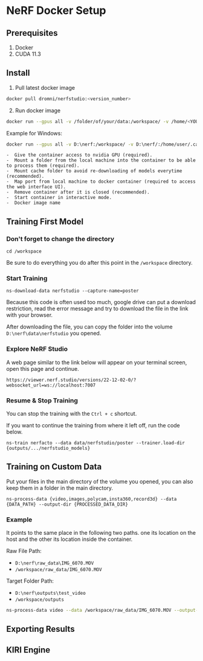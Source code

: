 # NeRF Docker Setup

## Prerequisites

1. Docker
2. CUDA 11.3

## Install

1. Pull latest docker image

```bash
docker pull dromni/nerfstudio:<version_number>
```

2. Run docker image

```bash
docker run --gpus all -v /folder/of/your/data:/workspace/ -v /home/<YOUR_USER>/cache/:/home/user/.cache/ -p 7007:7007 --rm -it dromni/nerfstudio:0.1.13
```

Example for Windows:

```bash
docker run --gpus all -v D:\nerf:/workspace/ -v D:\nerf/:/home/user/.cache/ -p 7007:7007 --rm -it dromni/nerfstudio:0.1.13
```

```
-  Give the container access to nvidia GPU (required).
-  Mount a folder from the local machine into the container to be able to process them (required).
-  Mount cache folder to avoid re-downloading of models everytime (recommended).
-  Map port from local machine to docker container (required to access the web interface UI).
-  Remove container after it is closed (recommended).
-  Start container in interactive mode.
-  Docker image name
```

## Training First Model

### Don't forget to change the directory

```
cd /workspace
```

Be sure to do everything you do after this point in the `/workspace` directory.

### Start Training

```
ns-download-data nerfstudio --capture-name=poster
```

Because this code is often used too much, google drive can put a download restriction, read the error message and try to download the file in the link with your browser.

After downloading the file, you can copy the folder into the volume `D:\nerf\data\nerfstudio` you opened.

### Explore NeRF Studio

A web page similar to the link below will appear on your terminal screen, open this page and continue.

```
https://viewer.nerf.studio/versions/22-12-02-0/?websocket_url=ws://localhost:7007 
```

### Resume & Stop Training

You can stop the training with the `Ctrl + c` shortcut.

If you want to continue the training from where it left off, run the code below.

```
ns-train nerfacto --data data/nerfstudio/poster --trainer.load-dir {outputs/.../nerfstudio_models}
```

## Training on Custom Data

Put your files in the main directory of the volume you opened, you can also keep them in a folder in the main directory.

```
ns-process-data {video,images,polycam,insta360,record3d} --data {DATA_PATH} --output-dir {PROCESSED_DATA_DIR}
```

### Example

It points to the same place in the following two paths. one its location on the host and the other its location inside the container.

Raw File Path:

- `D:\nerf\raw_data\IMG_6070.MOV`
- `/workspace/raw_data/IMG_6070.MOV`

Target Folder Path:

- `D:\nerf\outputs\test_video`
- `/workspace/outputs`

```bash
ns-process-data video --data /workspace/raw_data/IMG_6070.MOV --output-dir /workspace/outputs
```

## Exporting Results


## KIRI Engine
